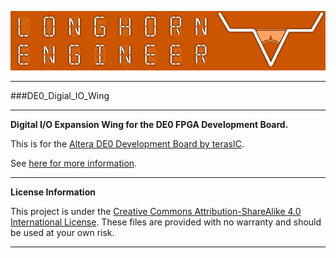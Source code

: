 ![LHE_BANNER](LHE_BANNER.png)
***
###DE0_Digial_IO_Wing
***
**Digital I/O Expansion Wing for the DE0 FPGA Development Board.**

This is for the [Altera DE0 Development Board by terasIC](http://www.terasic.com.tw/cgi-bin/page/archive.pl?Language=English&No=364). 

See [here for more information](http://longhornengineer.com/category/projects/hardware/de0-digital-io-wing-expansion/).

***
**License Information**

This project is under the [Creative Commons Attribution-ShareAlike 4.0 International License](LICENSE.md). These files are provided with no warranty and should be used at your own risk. 

***